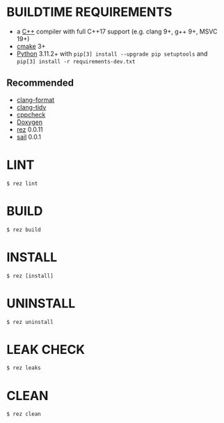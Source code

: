 # BUILDTIME REQUIREMENTS

* a [C++](https://www.cplusplus.com/) compiler with full C++17 support (e.g. clang 9+, g++ 9+, MSVC 19+)
* [cmake](https://cmake.org/) 3+
* [Python](https://www.python.org/) 3.11.2+ with `pip[3] install --upgrade pip setuptools` and `pip[3] install -r requirements-dev.txt`

## Recommended

* [clang-format](https://clang.llvm.org/docs/ClangFormat.html)
* [clang-tidy](https://clang.llvm.org/extra/clang-tidy/)
* [cppcheck](https://cppcheck.sourceforge.io/)
* [Doxygen](https://www.doxygen.nl/index.html)
* [rez](https://github.com/mcandre/rez) 0.0.11
* [sail](https://github.com/mcandre/sail) 0.0.1

# LINT

```console
$ rez lint
```

# BUILD

```console
$ rez build
```

# INSTALL

```console
$ rez [install]
```

# UNINSTALL

```console
$ rez uninstall
```

# LEAK CHECK

```console
$ rez leaks
```

# CLEAN

```console
$ rez clean
```
